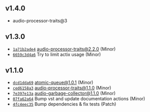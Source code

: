 ## v1.4.0

* audio-processor-traits@3

## v1.3.0

* [`1a71b2ade4`](https://github.com/yamadapc/augmented-audio/commits/1a71b2ade4) audio-processor-traits@2.2.0 (Minor)
* [`6659c3d4a6`](https://github.com/yamadapc/augmented-audio/commits/6659c3d4a6) Try to limit actix usage (Minor)

## v1.1.0

* [`dcd1dda69`](https://github.com/yamadapc/augmented-audio/commits/dcd1dda69) atomic-queue@1.0.1 (Minor)
* [`ced6158a3`](https://github.com/yamadapc/augmented-audio/commits/ced6158a3) audio-processor-traits@1.1.0 (Minor)
* [`7e397e13a`](https://github.com/yamadapc/augmented-audio/commits/7e397e13a) audio-garbage-collector@1.1.0 (Minor)
* [`07fa62a64`](https://github.com/yamadapc/augmented-audio/commits/07fa62a64) Bump vst and update documentation actions (Minor)
* [`4fc4eec35`](https://github.com/yamadapc/augmented-audio/commits/4fc4eec35) Bump dependencies & fix tests (Patch)

